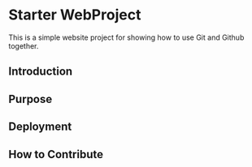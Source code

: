 # Starter WebProject
This is a simple website project for showing how to use Git and Github together.

## Introduction

## Purpose

## Deployment

## How to Contribute
